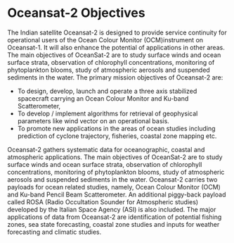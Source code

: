 # Oceansat-2 Objectives
The Indian satellite Oceansat-2 is designed to provide service continuity for operational users of the Ocean Colour Monitor (OCM)instrument on Oceansat-1. It will also enhance the potential of applications in other areas. The main objectives of OceanSat-2 are to study surface winds and ocean surface strata, observation of chlorophyll concentrations, monitoring of phytoplankton blooms, study of atmospheric aerosols and suspended sediments in the water.
The primary mission objectives of Oceansat-2 are:
  * To design, develop, launch and operate a three axis stabilized spacecraft carrying an Ocean Colour Monitor and Ku-band Scatterometer,
  * To develop / implement algorithms for retrieval of geophysical parameters like wind vector on an operational basis.
  * To promote new applications in the areas of ocean studies including prediction of cyclone trajectory, fisheries, coastal zone mapping etc.


Oceansat-2 gathers systematic data for oceanographic, coastal and atmospheric applications. The main objectives of OceanSat-2 are to study surface winds and ocean surface strata, observation of chlorophyll concentrations, monitoring of phytoplankton blooms, study of atmospheric aerosols and suspended sediments in the water.
Oceansat-2 carries two payloads for ocean related studies, namely, Ocean Colour Monitor (OCM) and Ku-band Pencil Beam Scatterometer. An additional piggy-back payload called ROSA (Radio Occultation Sounder for Atmospheric studies) developed by the Italian Space Agency (ASI) is also included. The major applications of data from Oceansat-2 are identification of potential fishing zones, sea state forecasting, coastal zone studies and inputs for weather forecasting and climatic studies.